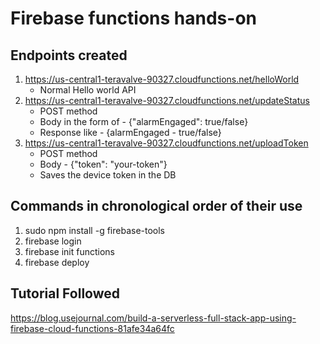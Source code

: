 # Firebase functions hands-on


## Endpoints created 
1. https://us-central1-teravalve-90327.cloudfunctions.net/helloWorld 
	- Normal Hello world API
2. https://us-central1-teravalve-90327.cloudfunctions.net/updateStatus
	- POST method
	- Body in the form of - {"alarmEngaged": true/false}
	- Response like - {alarmEngaged - true/false}
3. https://us-central1-teravalve-90327.cloudfunctions.net/uploadToken
	- POST method
	- Body - {"token": "your-token"}
	- Saves the device token in the DB 

	
## Commands in chronological order of their use
1. sudo npm install -g firebase-tools
2. firebase login
3. firebase init functions
4. firebase deploy

## Tutorial Followed
https://blog.usejournal.com/build-a-serverless-full-stack-app-using-firebase-cloud-functions-81afe34a64fc   			
